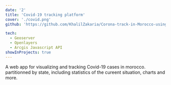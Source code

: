 ```yaml
---
date: '2'
title: 'Covid-19 tracking platform'
cover: './covid.png'
github: 'https://github.com/KhalilZakaria/Corona-track-in-Morocco-using-OpenLayers-and-Geoserver'

tech:
  - Geoserver
  - Openlayers
  - Arcgis Javascript API
showInProjects: true
---
```


A web app for visualizing and tracking Covid-19 cases in morocco. partitionned by state, including statistics of the cureent situation, charts and more.
